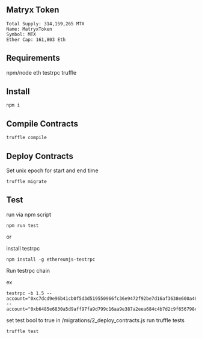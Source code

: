 ## Matryx Token

```
Total Supply: 314,159,265 MTX
Name: MatryxToken
Symbol: MTX
Ether Cap: 161,803 Eth
```

## Requirements

npm/node
eth testrpc
truffle

## Install

```npm i```

## Compile Contracts

```truffle compile```

## Deploy Contracts

Set unix epoch for start and end time

```truffle migrate```

## Test

run via npm script

`npm run test`

or

install testrpc

```
npm install -g ethereumjs-testrpc

```

Run testrpc chain

ex
```
testrpc -b 1.5 --account="0xc7dcd9e96b41cb0f5d3d519550966fc36e9472f92be7d16af3638e600a48d588,2000000000000000000000000" --account="0xb6485e6830a5d9aff97fa9d799c16aa9e387a2eea684c4b7d2c9f656798e2710,15000000000000000000000000"
```

set test bool to true in /migrations/2_deploy_contracts.js
run truffle tests

```truffle test```

